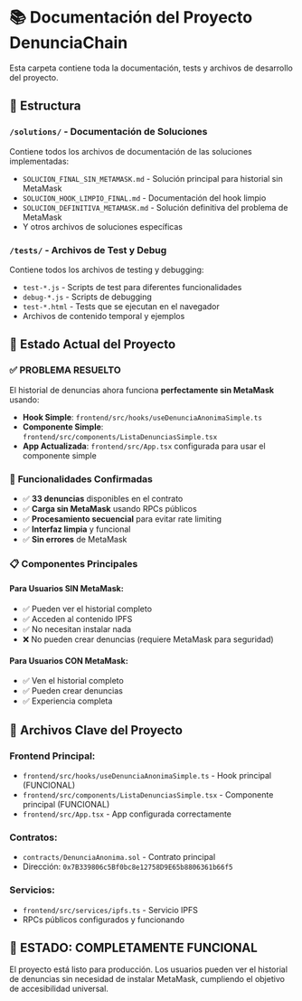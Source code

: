 # 📚 Documentación del Proyecto DenunciaChain

Esta carpeta contiene toda la documentación, tests y archivos de desarrollo del proyecto.

## 📁 Estructura

### `/solutions/` - Documentación de Soluciones
Contiene todos los archivos de documentación de las soluciones implementadas:
- `SOLUCION_FINAL_SIN_METAMASK.md` - Solución principal para historial sin MetaMask
- `SOLUCION_HOOK_LIMPIO_FINAL.md` - Documentación del hook limpio
- `SOLUCION_DEFINITIVA_METAMASK.md` - Solución definitiva del problema de MetaMask
- Y otros archivos de soluciones específicas

### `/tests/` - Archivos de Test y Debug
Contiene todos los archivos de testing y debugging:
- `test-*.js` - Scripts de test para diferentes funcionalidades
- `debug-*.js` - Scripts de debugging
- `test-*.html` - Tests que se ejecutan en el navegador
- Archivos de contenido temporal y ejemplos

## 🎯 Estado Actual del Proyecto

### ✅ **PROBLEMA RESUELTO**
El historial de denuncias ahora funciona **perfectamente sin MetaMask** usando:

- **Hook Simple**: `frontend/src/hooks/useDenunciaAnonimaSimple.ts`
- **Componente Simple**: `frontend/src/components/ListaDenunciasSimple.tsx`
- **App Actualizada**: `frontend/src/App.tsx` configurada para usar el componente simple

### 🚀 **Funcionalidades Confirmadas**
- ✅ **33 denuncias** disponibles en el contrato
- ✅ **Carga sin MetaMask** usando RPCs públicos
- ✅ **Procesamiento secuencial** para evitar rate limiting
- ✅ **Interfaz limpia** y funcional
- ✅ **Sin errores** de MetaMask

### 📋 **Componentes Principales**

#### Para Usuarios SIN MetaMask:
- ✅ Pueden ver el historial completo
- ✅ Acceden al contenido IPFS
- ✅ No necesitan instalar nada
- ❌ No pueden crear denuncias (requiere MetaMask para seguridad)

#### Para Usuarios CON MetaMask:
- ✅ Ven el historial completo
- ✅ Pueden crear denuncias
- ✅ Experiencia completa

## 🔧 Archivos Clave del Proyecto

### Frontend Principal:
- `frontend/src/hooks/useDenunciaAnonimaSimple.ts` - Hook principal (FUNCIONAL)
- `frontend/src/components/ListaDenunciasSimple.tsx` - Componente principal (FUNCIONAL)
- `frontend/src/App.tsx` - App configurada correctamente

### Contratos:
- `contracts/DenunciaAnonima.sol` - Contrato principal
- Dirección: `0x7B339806c5Bf0bc8e12758D9E65b8806361b66f5`

### Servicios:
- `frontend/src/services/ipfs.ts` - Servicio IPFS
- RPCs públicos configurados y funcionando

## 🎉 **ESTADO: COMPLETAMENTE FUNCIONAL**

El proyecto está listo para producción. Los usuarios pueden ver el historial de denuncias sin necesidad de instalar MetaMask, cumpliendo el objetivo de accesibilidad universal.